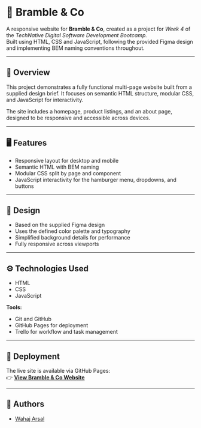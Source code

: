 # 🌿 Bramble & Co

A responsive website for **Bramble & Co**, created as a project for _Week 4_ of the _TechNative Digital Software Development Bootcamp._  
Built using HTML, CSS and JavaScript, following the provided Figma design and implementing BEM naming conventions throughout.

---

## 📝 Overview

This project demonstrates a fully functional multi-page website built from a supplied design brief. It focuses on semantic HTML structure, modular CSS, and JavaScript for interactivity.

The site includes a homepage, product listings, and an about page, designed to be responsive and accessible across devices.

---

## 🖥️ Features

- Responsive layout for desktop and mobile
- Semantic HTML with BEM naming
- Modular CSS split by page and component
- JavaScript interactivity for the hamburger menu, dropdowns, and buttons

---

## 🎨 Design

- Based on the supplied Figma design
- Uses the defined color palette and typography
- Simplified background details for performance
- Fully responsive across viewports

---

## ⚙️ Technologies Used

- HTML
- CSS
- JavaScript

**Tools:**

- Git and GitHub
- GitHub Pages for deployment
- Trello for workflow and task management

---

## 🚀 Deployment

The live site is available via GitHub Pages:  
👉 [**View Bramble & Co Website**](https://technative-academy.github.io/brambleandco/)

---

## 🤝 Authors

- [Wahaj Arsal](https://github.com/Wahaj-Arsal)
